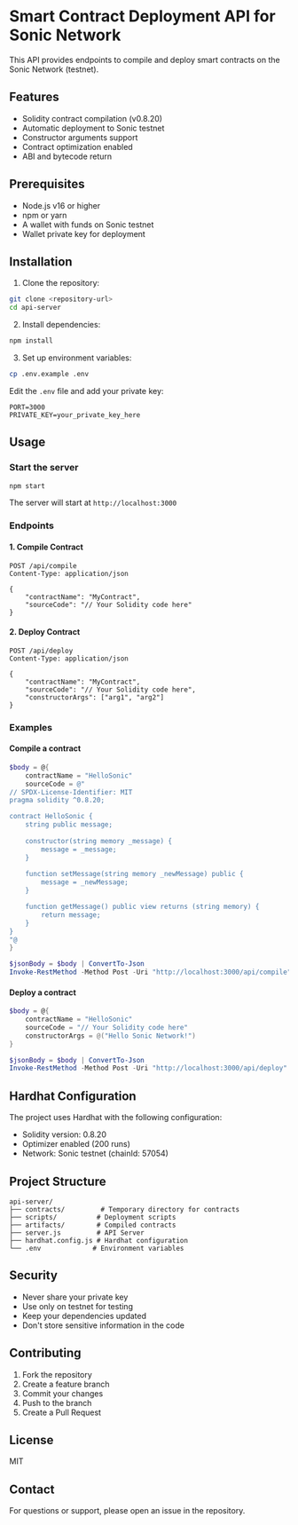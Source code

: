 # Smart Contract Deployment API for Sonic Network

This API provides endpoints to compile and deploy smart contracts on the Sonic Network (testnet).

## Features

- Solidity contract compilation (v0.8.20)
- Automatic deployment to Sonic testnet
- Constructor arguments support
- Contract optimization enabled
- ABI and bytecode return

## Prerequisites

- Node.js v16 or higher
- npm or yarn
- A wallet with funds on Sonic testnet
- Wallet private key for deployment

## Installation

1. Clone the repository:
```bash
git clone <repository-url>
cd api-server
```

2. Install dependencies:
```bash
npm install
```

3. Set up environment variables:
```bash
cp .env.example .env
```
Edit the `.env` file and add your private key:
```
PORT=3000
PRIVATE_KEY=your_private_key_here
```

## Usage

### Start the server

```bash
npm start
```

The server will start at `http://localhost:3000`

### Endpoints

#### 1. Compile Contract
```http
POST /api/compile
Content-Type: application/json

{
    "contractName": "MyContract",
    "sourceCode": "// Your Solidity code here"
}
```

#### 2. Deploy Contract
```http
POST /api/deploy
Content-Type: application/json

{
    "contractName": "MyContract",
    "sourceCode": "// Your Solidity code here",
    "constructorArgs": ["arg1", "arg2"]
}
```

### Examples

#### Compile a contract
```powershell
$body = @{
    contractName = "HelloSonic"
    sourceCode = @"
// SPDX-License-Identifier: MIT
pragma solidity ^0.8.20;

contract HelloSonic {
    string public message;
    
    constructor(string memory _message) {
        message = _message;
    }
    
    function setMessage(string memory _newMessage) public {
        message = _newMessage;
    }

    function getMessage() public view returns (string memory) {
        return message;
    }
}
"@
}

$jsonBody = $body | ConvertTo-Json
Invoke-RestMethod -Method Post -Uri "http://localhost:3000/api/compile" -Body $jsonBody -ContentType "application/json"
```

#### Deploy a contract
```powershell
$body = @{
    contractName = "HelloSonic"
    sourceCode = "// Your Solidity code here"
    constructorArgs = @("Hello Sonic Network!")
}

$jsonBody = $body | ConvertTo-Json
Invoke-RestMethod -Method Post -Uri "http://localhost:3000/api/deploy" -Body $jsonBody -ContentType "application/json"
```

## Hardhat Configuration

The project uses Hardhat with the following configuration:
- Solidity version: 0.8.20
- Optimizer enabled (200 runs)
- Network: Sonic testnet (chainId: 57054)

## Project Structure

```
api-server/
├── contracts/         # Temporary directory for contracts
├── scripts/          # Deployment scripts
├── artifacts/        # Compiled contracts
├── server.js         # API Server
├── hardhat.config.js # Hardhat configuration
└── .env             # Environment variables
```

## Security

- Never share your private key
- Use only on testnet for testing
- Keep your dependencies updated
- Don't store sensitive information in the code

## Contributing

1. Fork the repository
2. Create a feature branch
3. Commit your changes
4. Push to the branch
5. Create a Pull Request

## License

MIT

## Contact

For questions or support, please open an issue in the repository. 
